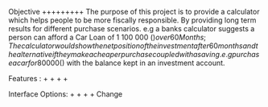 Objective
+++++++++
The purpose of this project is to provide a calculator which helps people to be more fiscally responsible. By providing long term results for different purchase scenarios. e.g a banks calculator suggests a person can afford a Car Loan of 1 100 000 ($) over 60 Months; The calculator would show the net position of the investment after 60 months and the alternative if they make a cheaper purchase coupled with a saving. e.g purchase a car for 80 000 ($) with the balance kept in an investment account.

Features :
+
+
+
+

Interface Options:
+
+
+
+
Change
